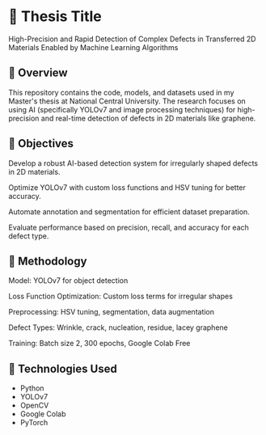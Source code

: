 # 🧠 Thesis Title
High-Precision and Rapid Detection of Complex Defects in Transferred 2D Materials Enabled by Machine Learning Algorithms

## 📄 Overview
This repository contains the code, models, and datasets used in my Master's thesis at National Central University. The research focuses on using AI (specifically YOLOv7 and image processing techniques) for high-precision and real-time detection of defects in 2D materials like graphene.

## 🎯 Objectives
Develop a robust AI-based detection system for irregularly shaped defects in 2D materials.

Optimize YOLOv7 with custom loss functions and HSV tuning for better accuracy.

Automate annotation and segmentation for efficient dataset preparation.

Evaluate performance based on precision, recall, and accuracy for each defect type.

## 🧪 Methodology
Model: YOLOv7 for object detection

Loss Function Optimization: Custom loss terms for irregular shapes

Preprocessing: HSV tuning, segmentation, data augmentation

Defect Types: Wrinkle, crack, nucleation, residue, lacey graphene

Training: Batch size 2, 300 epochs, Google Colab Free

## 🤖 Technologies Used
- Python
- YOLOv7
- OpenCV
- Google Colab
- PyTorch
